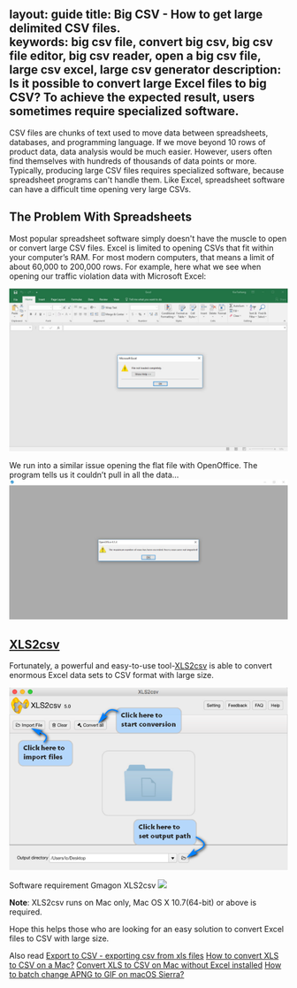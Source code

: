 layout: guide
title: Big CSV - How to get large delimited CSV files.   
keywords: big csv file, convert big csv, big csv file editor, big csv reader, open a big csv file, large csv excel, large csv generator
description: Is it possible to convert large Excel files to big CSV? To achieve the expected result, users sometimes require specialized software. 
---

CSV files are chunks of text used to move data between spreadsheets, databases, and programming language. If we move beyond 10 rows of product data, data analysis would be much easier. However, users often find themselves with hundreds of thousands of data points or more. Typically, producing large CSV files requires specialized software, because spreadsheet programs can't handle them. Like Excel, spreadsheet software can have a difficult time opening very large CSVs.


## The Problem With Spreadsheets
Most popular spreadsheet software simply doesn't have the muscle to open or convert large CSV files. Excel is limited to opening CSVs that fit within your computer’s RAM. For most modern computers, that means a limit of about 60,000 to 200,000 rows. For example, here what we see when opening our traffic violation data with Microsoft Excel: 

![](../img/CSV-6-1-1024x598.jpg)


We run into a similar issue opening the flat file with OpenOffice. The program tells us it couldn’t pull in all the data...
![](../img/CSV-6-3-1024x515.jpg)


## <a href="https://gmagon.com/products/store/xls2csv/" target="_blank" rel="nofollow me noopener noreferrer" >XLS2csv</a>
Fortunately, a powerful and easy-to-use tool-<a href="https://gmagon.com/products/store/xls2csv/" target="_blank" rel="nofollow me noopener noreferrer" >XLS2csv</a> is able to convert enormous Excel data sets to CSV format with large size.

![](../img/xls2csv-ui.png)


Software requirement
Gmagon XLS2csv
<a href="https://gmagon.com/products/store/xls2csv/" target="_blank" rel="nofollow me noopener noreferrer" ><img src="https://gmagon.com/asset/images/free-download.png" /></a>


**Note**: XLS2csv runs on Mac only, Mac OS X 10.7(64-bit) or above is required.


Hope this helps those who are looking for an easy solution to convert Excel files to CSV with large size. 

Also read
<a href="https://gmagon.com/guide/xls2csv/export-to-csv-from-xls.html
" target="_blank" rel="nofollow me noopener noreferrer" >Export to CSV - exporting csv from xls files</a>
<a href="https://gmagon.com/guide/convert-xls-to-csv-on-mac.html" target="_blank" rel="nofollow me noopener noreferrer" >How to convert XLS to CSV on a Mac?</a>
<a href="https://gmagon.com/guide/convert-xls-on-mac-without-excel.html" target="_blank" rel="nofollow me noopener noreferrer" >Convert XLS to CSV on Mac without Excel installed</a>
<a href="https://gmagon.com/guide/apngtogif/batch-change-apng-to-gif-sierra.html" target="_blank" rel="nofollow me noopener noreferrer" >How to batch change APNG to GIF on macOS Sierra?</a>
 

